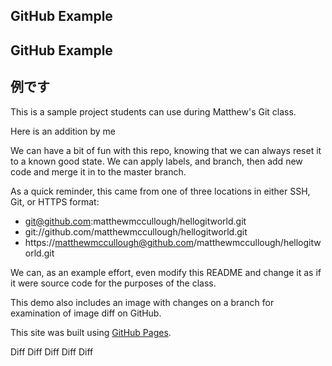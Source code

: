 GitHub Example
-----------------------
GitHub Example
--------------------
例です
--------------
This is a sample project students can use during Matthew's Git class.

Here is an addition by me

We can have a bit of fun with this repo, knowing that we can always reset it to a known good state.  We can apply labels, and branch, then add new code and merge it in to the master branch.

As a quick reminder, this came from one of three locations in either SSH, Git, or HTTPS format:

* git@github.com:matthewmccullough/hellogitworld.git
* git://github.com/matthewmccullough/hellogitworld.git
* https://matthewmccullough@github.com/matthewmccullough/hellogitworld.git

We can, as an example effort, even modify this README and change it as if it were source code for the purposes of the class.

This demo also includes an image with changes on a branch for examination of image diff on GitHub.

This site was built using [GitHub Pages](https://pages.github.com/).

Diff
Diff
Diff
Diff
Diff
